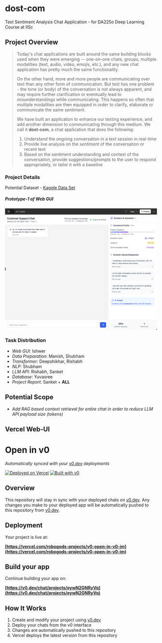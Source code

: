 # dost-com
Text Sentiment Analysis Chat Application - for DA225o Deep Learning Course at IISc

## Project Overview
> Today's chat applications are built around the same building blocks used when they were emerging -- one-on-one chats, groups, multiple modalities (text, audio, video, emojis, etc.), and any new chat application has pretty much the same functionality.
>
> On the other hand, more and more people are communicating over text than any other form of communication. But text has one problem - the tone (or body) of the conversation is not always apparent, and may require further clarification or eventually lead to misunderstandings while communicating. This happens so often that multiple modalities are then equipped in order to clarify, elaborate or communicate the same *sentiment*.
>
> We have built an application to enhance our texting experience, and add another dimension to communicating through this medium. We call it **dost-com**, a chat application that does the following:
>
> 1. Understand the ongoing conversation in a text session in real-time
> 2. Provide live analysis on the *sentiment* of the conversation or recent text
> 3. Based on the sentiment understanding and context of the conversation, provide suggestions/prompts to the user to respond appropriately, or tailor it with a baseline

### Project Details
Potential Dataset - [Kaggle Data Set](https://www.kaggle.com/datasets/parulpandey/emotion-dataset?select=training.csv)

##### Prototype-1 of Web GUI
![Chat application with sentiment analysis](/images/prototype-1.png)

### Task Distribution
- *Web GUI*: Ishwer
- *Data Preparation*: Manish, Shubham
- *Transformer*: Deepshikhar, Rishabh
- *NLP*: Shubham
- *LLM API*: Rishabh, Sanket
- *Database*: Yuvasree
- *Project Report*: Sanket + **ALL**

## Potential Scope
- *Add RAG based context retrieval for entire chat in order to reduce LLM API payload size (tokens)*

## Vercel Web-UI
# Open in v0

*Automatically synced with your [v0.dev](https://v0.dev) deployments*

[![Deployed on Vercel](https://img.shields.io/badge/Deployed%20on-Vercel-black?style=for-the-badge&logo=vercel)](https://vercel.com/robogods-projects/v0-open-in-v0-im)
[![Built with v0](https://img.shields.io/badge/Built%20with-v0.dev-black?style=for-the-badge)](https://v0.dev/chat/projects/eywN2GNRyVq)

## Overview

This repository will stay in sync with your deployed chats on [v0.dev](https://v0.dev).
Any changes you make to your deployed app will be automatically pushed to this repository from [v0.dev](https://v0.dev).

## Deployment

Your project is live at:

**[https://vercel.com/robogods-projects/v0-open-in-v0-im](https://vercel.com/robogods-projects/v0-open-in-v0-im)**

## Build your app

Continue building your app on:

**[https://v0.dev/chat/projects/eywN2GNRyVq](https://v0.dev/chat/projects/eywN2GNRyVq)**

## How It Works

1. Create and modify your project using [v0.dev](https://v0.dev)
2. Deploy your chats from the v0 interface
3. Changes are automatically pushed to this repository
4. Vercel deploys the latest version from this repository